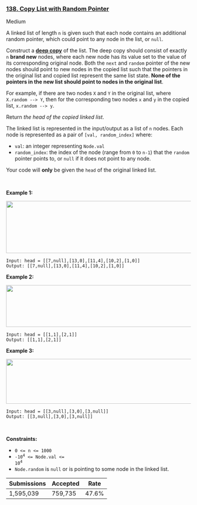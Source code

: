 ### [138. Copy List with Random Pointer](https://leetcode.com/problems/copy-list-with-random-pointer/)

Medium

A linked list of length `` n `` is given such that each node contains an additional random pointer, which could point to any node in the list, or `` null ``.

Construct a <a href="https://en.wikipedia.org/wiki/Object_copying#Deep_copy" target="_blank">__deep copy__</a> of the list. The deep copy should consist of exactly `` n `` __brand new__ nodes, where each new node has its value set to the value of its corresponding original node. Both the `` next `` and `` random `` pointer of the new nodes should point to new nodes in the copied list such that the pointers in the original list and copied list represent the same list state. __None of the pointers in the new list should point to nodes in the original list__.

For example, if there are two nodes `` X `` and `` Y `` in the original list, where `` X.random --> Y ``, then for the corresponding two nodes `` x `` and `` y `` in the copied list, `` x.random --> y ``.

Return _the head of the copied linked list_.

The linked list is represented in the input/output as a list of `` n `` nodes. Each node is represented as a pair of `` [val, random_index] `` where:

*   `` val ``: an integer representing `` Node.val ``
*   `` random_index ``: the index of the node (range from `` 0 `` to `` n-1 ``) that the `` random `` pointer points to, or `` null `` if it does not point to any node.

Your code will __only__ be given the `` head `` of the original linked list.

 

__Example 1:__

<img alt="" src="https://assets.leetcode.com/uploads/2019/12/18/e1.png" style="width: 700px; height: 142px;"/>

```
Input: head = [[7,null],[13,0],[11,4],[10,2],[1,0]]
Output: [[7,null],[13,0],[11,4],[10,2],[1,0]]
```

__Example 2:__

<img alt="" src="https://assets.leetcode.com/uploads/2019/12/18/e2.png" style="width: 700px; height: 114px;"/>

```
Input: head = [[1,1],[2,1]]
Output: [[1,1],[2,1]]
```

__Example 3:__

<strong><img alt="" src="https://assets.leetcode.com/uploads/2019/12/18/e3.png" style="width: 700px; height: 122px;"/></strong>

```
Input: head = [[3,null],[3,0],[3,null]]
Output: [[3,null],[3,0],[3,null]]
```

 

__Constraints:__

*   `` 0 <= n <= 1000 ``
*   <code>-10<sup>4</sup> <= Node.val <= 10<sup>4</sup></code>
*   `` Node.random `` is `` null `` or is pointing to some node in the linked list.

| Submissions    | Accepted     | Rate   |
| -------------- | ------------ | ------ |
| 1,595,039 | 759,735 | 47.6% |